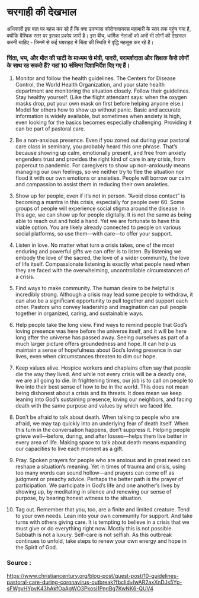 # चरगाही की देखभाल 
अधिकारी इस बात पर बहस कर रहे हैं कि क्या उपन्यास कोरोनावायरस महामारी के स्तर तक पहुंच गया है, क्योंकि वैश्विक स्तर पर इसका प्रकोप जारी है।
इस बीच, धार्मिक नेताओं को अभी भी लोगों की देखभाल करनी चाहिए - जिनमें से कई घबराहट में चिंता की स्थिति में वृद्धि महसूस कर रहे हैं।

### चिंता, भय, और मौत की घाटी के माध्यम से मंत्री, पादरी, परामर्शदाता और शिक्षक कैसे लोगों के साथ रह सकते हैं? यहां 10 संक्षिप्त दिशानिर्देश दिए गए हैं।

1. Monitor and follow the health guidelines. The Centers for Disease Control, the World Health Organization, and your state health department are monitoring the situation closely. Follow their guidelines. Stay healthy yourself. (Like the flight attendant says: when the oxygen masks drop, put your own mask on first before helping anyone else.) Model for others how to show up without panic. Basic and accurate information is widely available, but sometimes when anxiety is high, even looking for the basics becomes especially challenging. Providing it can be part of pastoral care.

2. Be a non-anxious presence. Even if you zoned out during your pastoral care class in seminary, you probably heard this one phrase. That’s because showing up calm, emotionally present, and free from anxiety engenders trust and provides the right kind of care in any crisis, from papercut to pandemic. For caregivers to show up non-anxiously means managing our own feelings, so we neither try to flee the situation nor flood it with our own emotions or anxieties. People will borrow our calm and compassion to assist them in reducing their own anxieties.

3. Show up for people, even if it’s not in person. “Avoid close contact” is becoming a mantra in this crisis, especially for people over 60. Some groups of people will experience social stigma around the disease. In this age, we can show up for people digitally. It is not the same as being able to reach out and hold a hand. Yet we are fortunate to have this viable option. You are likely already connected to people on various social platforms, so use them—with care—to offer your support.

4. Listen in love. No matter what turn a crisis takes, one of the most enduring and powerful gifts we can offer is to listen. By listening we embody the love of the sacred, the love of a wider community, the love of life itself. Compassionate listening is exactly what people need when they are faced with the overwhelming, uncontrollable circumstances of a crisis.

5. Find ways to make community. The human desire to be helpful is incredibly strong. Although a crisis may lead some people to withdraw, it can also be a significant opportunity to pull together and support each other. Pastors who convey leadership and imagination can pull people together in organized, caring, and sustainable ways.

6. Help people take the long view. Find ways to remind people that God’s loving presence was here before the universe itself, and it will be here long after the universe has passed away. Seeing ourselves as part of a much larger picture offers groundedness and hope. It can help us maintain a sense of hopefulness about God’s loving presence in our lives, even when circumstances threaten to dim our hope.

7. Keep values alive. Hospice workers and chaplains often say that people die the way they lived. And while not every crisis will be a deadly one, we are all going to die. In frightening times, our job is to call on people to live into their best sense of how to be in the world. This does not mean being dishonest about a crisis and its threats. It does mean we keep leaning into God’s sustaining presence, loving our neighbors, and facing death with the same purpose and values by which we faced life.

8. Don’t be afraid to talk about death. When talking to people who are afraid, we may tap quickly into an underlying fear of death itself. When this turn in the conversation happens, don’t suppress it. Helping people grieve well—before, during, and after losses—helps them live better in every area of life. Making space to talk about death means expanding our capacities to live each moment as a gift.

9. Pray. Spoken prayers for people who are anxious and in great need can reshape a situation’s meaning. Yet in times of trauma and crisis, using too many words can sound hollow—and prayers can come off as judgment or preachy advice. Perhaps the better path is the prayer of participation. We participate in God’s life and one another’s lives by showing up, by meditating in silence and renewing our sense of purpose, by bearing honest witness to the situation.

10. Tag out. Remember that you, too, are a finite and limited creature. Tend to your own needs. Lean into your own community for support. And take turns with others giving care. It is tempting to believe in a crisis that we must give or do everything right now. Mostly this is not possible. Sabbath is not a luxury. Self-care is not selfish. As this outbreak continues to unfold, take steps to renew your own energy and hope in the Spirit of God.

### Source :
https://www.christiancentury.org/blog-post/guest-post/10-guidelines-pastoral-care-during-coronavirus-outbreak?fbclid=IwAR2axXnDJs5Yp-sFWgvHYpvK43hAkfOaAgWO3Pkosi1PngBg7KwNK6-QUV4
